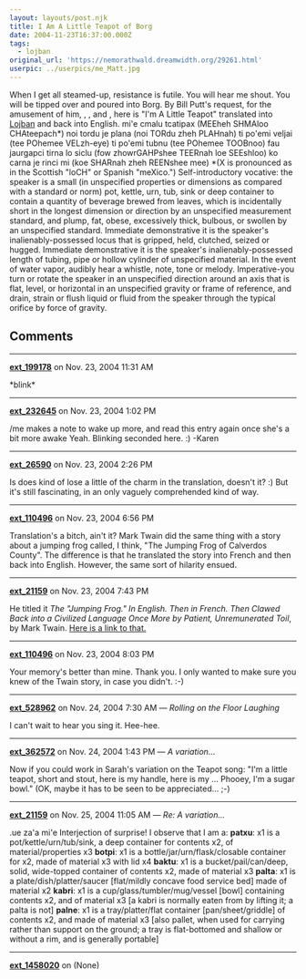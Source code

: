 ```yaml
---
layout: layouts/post.njk
title: I Am A Little Teapot of Borg
date: 2004-11-23T16:37:00.000Z
tags:
  - lojban
original_url: 'https://nemorathwald.dreamwidth.org/29261.html'
userpic: ../userpics/me_Matt.jpg
---
```

When I get all steamed-up, resistance is futile. You will hear me shout. You will be tipped over and poured into Borg. By Bill Putt's request, for the amusement of him, , , and , here is "I'm A Little Teapot" translated into [Lojban](http://www.lojban.org) and back into English. mi'e cmalu tcatipax (MEEheh SHMAloo CHAteepach\*) noi tordu je plana (noi TORdu zheh PLAHnah) ti po'emi veljai (tee POhemee VELzh-eye) ti po'emi tubnu (tee POhemee TOOBnoo) fau jaurgapci tirna lo siclu (fow zhowrGAHPshee TEERnah loe SEEshloo) ko carna je rinci mi (koe SHARnah zheh REENshee mee) \*(X is pronounced as in the Scottish "loCH" or Spanish "meXico.") Self-introductory vocative: the speaker is a small (in unspecified properties or dimensions as compared with a standard or norm) pot, kettle, urn, tub, sink or deep container to contain a quantity of beverage brewed from leaves, which is incidentally short in the longest dimension or direction by an unspecified measurement standard, and plump, fat, obese, excessively thick, bulbous, or swollen by an unspecified standard. Immediate demonstrative it is the speaker's inalienably-possessed locus that is gripped, held, clutched, seized or hugged. Immediate demonstrative it is the speaker's inalienably-possessed length of tubing, pipe or hollow cylinder of unspecified material. In the event of water vapor, audibly hear a whistle, note, tone or melody. Imperative-you turn or rotate the speaker in an unspecified direction around an axis that is flat, level, or horizontal in an unspecified gravity or frame of reference, and drain, strain or flush liquid or fluid from the speaker through the typical orifice by force of gravity.

## Comments

---

**[ext_199178](https://www.dreamwidth.org/users/ext_199178)** on Nov. 23, 2004 11:31 AM

\*blink\*

---

**[ext_232645](https://www.dreamwidth.org/users/ext_232645)** on Nov. 23, 2004 1:02 PM

/me makes a note to wake up more, and read this entry again once she's a bit more awake Yeah. Blinking seconded here. :) -Karen

---

**[ext_26590](https://www.dreamwidth.org/users/ext_26590)** on Nov. 23, 2004 2:26 PM

Is does kind of lose a little of the charm in the translation, doesn't it? :) But it's still fascinating, in an only vaguely comprehended kind of way.

---

**[ext_110496](https://www.dreamwidth.org/users/ext_110496)** on Nov. 23, 2004 6:56 PM

Translation's a bitch, ain't it? Mark Twain did the same thing with a story about a jumping frog called, I think, "The Jumping Frog of Calverdos County". The difference is that he translated the story into French and then back into English. However, the same sort of hilarity ensued.

---

**[ext_21159](https://www.dreamwidth.org/users/ext_21159)** on Nov. 23, 2004 7:43 PM

He titled it _The "Jumping Frog." In English. Then in French. Then Clawed Back into a Civilized Language Once More by Patient, Unremunerated Toil_, by Mark Twain. [Here is a link to that.](http://www.boondocksnet.com/twaintexts/sketches/sno_jumping_frog_french.html)

---

**[ext_110496](https://www.dreamwidth.org/users/ext_110496)** on Nov. 23, 2004 8:03 PM

Your memory's better than mine. Thank you. I only wanted to make sure you knew of the Twain story, in case you didn't. :-)

---

**[ext_528962](https://www.dreamwidth.org/users/ext_528962)** on Nov. 24, 2004 7:30 AM — *Rolling on the Floor Laughing*

I can't wait to hear you sing it. Hee-hee.

---

**[ext_362572](https://www.dreamwidth.org/users/ext_362572)** on Nov. 24, 2004 1:43 PM — *A variation...*

Now if you could work in Sarah's variation on the Teapot song: "I'm a little teapot, short and stout, here is my handle, here is my ... Phooey, I'm a sugar bowl." (OK, maybe it has to be seen to be appreciated... ;-)

---

**[ext_21159](https://www.dreamwidth.org/users/ext_21159)** on Nov. 25, 2004 11:05 AM — *Re: A variation...*

.ue za'a mi'e Interjection of surprise! I observe that I am a: **patxu**: x1 is a pot/kettle/urn/tub/sink, a deep container for contents x2, of material/properties x3 **botpi**: x1 is a bottle/jar/urn/flask/closable container for x2, made of material x3 with lid x4 **baktu**: x1 is a bucket/pail/can/deep, solid, wide-topped container of contents x2, made of material x3 **palta**: x1 is a plate/dish/platter/saucer \[flat/mildly concave food service bed\] made of material x2 **kabri**: x1 is a cup/glass/tumbler/mug/vessel \[bowl\] containing contents x2, and of material x3 \[a kabri is normally eaten from by lifting it; a palta is not\] **palne**: x1 is a tray/platter/flat container \[pan/sheet/griddle\] of contents x2, and made of material x3 \[also pallet, when used for carrying rather than support on the ground; a tray is flat-bottomed and shallow or without a rim, and is generally portable\]

---

**[ext_1458020](https://www.dreamwidth.org/users/ext_1458020)** on (None)

